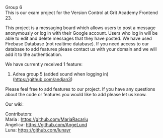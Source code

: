 Group 6 <br>
This is our exam project for the Version Control at Grit Academy Frontend 23.

This project is a messaging board which allows users to post a message anonymously or log in with their Google account. Users who log in will be able to edit and delete messages that they have posted.
We have used Firebase Database (not realtime database).
If you need access to our database to add features please contact us with your domain and we will add it to the authentication. 

We have currently received 1 feature: <br>
1. Adrea group 5 (added sound when logging in) (https://github.com/andjan3)

Please feel free to add features to our project. If you have any questions about the code or features you would like to add please let us know. 

Our wiki: 

Contributors: <br>
Maria : https://github.com/MariaRacariu <br>
Angelica: https://github.com/AngeLund <br>
Luna: https://github.com/lunayr
